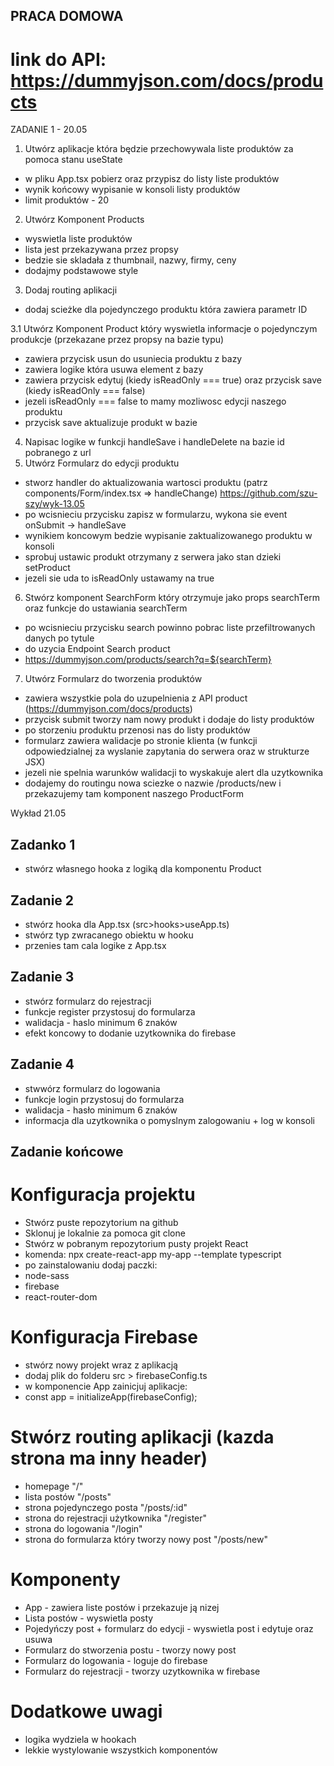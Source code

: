 ## PRACA DOMOWA
# link do API: https://dummyjson.com/docs/products
ZADANIE 1 - 20.05
1. Utwórz aplikacje która będzie przechowywala liste produktów za pomoca stanu useState
- w pliku App.tsx pobierz oraz przypisz do listy liste produktów
- wynik końcowy wypisanie w konsoli listy produktów
- limit produktów - 20
2. Utwórz Komponent Products
- wyswietla liste produktów
- lista jest przekazywana przez propsy
- bedzie sie skladała z thumbnail, nazwy, firmy, ceny
- dodajmy podstawowe style

3. Dodaj routing aplikacji
- dodaj scieżke dla pojedynczego produktu która zawiera parametr ID

3.1 Utwórz Komponent Product który wyswietla informacje o pojedynczym produkcje (przekazane przez propsy na bazie typu)
- zawiera przycisk usun do usuniecia produktu z bazy
- zawiera logike która usuwa element z bazy
- zawiera przycisk edytuj (kiedy isReadOnly === true) oraz przycisk save (kiedy isReadOnly === false)
- jezeli isReadOnly === false to mamy mozliwosc edycji naszego produktu
- przycisk save aktualizuje produkt w bazie

4. Napisac logike w funkcji handleSave i handleDelete na bazie id pobranego z url
5. Utwórz Formularz do edycji produktu 
- stworz handler do aktualizowania wartosci produktu (patrz components/Form/index.tsx => handleChange) https://github.com/szu-szy/wyk-13.05
- po wcisnieciu przycisku zapisz w formularzu, wykona sie event onSubmit -> handleSave
- wynikiem koncowym bedzie wypisanie zaktualizowanego produktu w konsoli
- sprobuj ustawic produkt otrzymany z serwera jako stan dzieki setProduct
- jezeli sie uda to isReadOnly ustawamy na true
6. Stwórz komponent SearchForm który otrzymuje jako props searchTerm oraz funkcje do ustawiania searchTerm
- po wcisnieciu przycisku search powinno pobrac liste przefiltrowanych danych po tytule
- do uzycia Endpoint Search product 
- https://dummyjson.com/products/search?q=${searchTerm}
7. Utwórz Formularz do tworzenia produktów
- zawiera wszystkie pola do uzupelnienia z API product (https://dummyjson.com/docs/products)
- przycisk submit tworzy nam nowy produkt i dodaje do listy produktów
- po storzeniu produktu przenosi nas do listy produktów
- formularz zawiera walidacje po stronie klienta (w funkcji odpowiedzialnej za wyslanie zapytania do serwera oraz w strukturze JSX)
- jezeli nie spelnia warunków walidacji to wyskakuje alert dla uzytkownika
- dodajemy do routingu nowa sciezke o nazwie /products/new i przekazujemy tam komponent naszego ProductForm

Wykład 21.05

## Zadanko 1
- stwórz własnego hooka z logiką dla komponentu Product

## Zadanie 2
- stwórz hooka dla App.tsx (src>hooks>useApp.ts)
- stwórz typ zwracanego obiektu w hooku
- przenies tam cala logike z App.tsx


## Zadanie 3
- stwórz formularz do rejestracji
- funkcje register przystosuj do formularza
- walidacja - haslo minimum 6 znaków
- efekt koncowy to dodanie uzytkownika do firebase

## Zadanie 4
- stwwórz formularz do logowania
- funkcje login przystosuj do formularza
- walidacja - hasło minimum 6 znaków
- informacja dla uzytkownika o pomyslnym zalogowaniu + log w konsoli

## Zadanie końcowe 
# Konfiguracja projektu
- Stwórz puste repozytorium na github
- Sklonuj je lokalnie za pomoca git clone
- Stwórz w pobranym repozytorium pusty projekt React
- komenda: npx create-react-app my-app --template typescript
- po zainstalowaniu dodaj paczki:
- node-sass
- firebase
- react-router-dom

# Konfiguracja Firebase
- stwórz nowy projekt wraz z aplikacją
- dodaj plik do folderu src > firebaseConfig.ts
- w komponencie App zainicjuj aplikacje:
- const app = initializeApp(firebaseConfig);

# Stwórz routing aplikacji (kazda strona ma inny header)
- homepage "/" 
- lista postów "/posts"
- strona pojedynczego posta "/posts/:id"
- strona do rejestracji użytkownika "/register"
- strona do logowania "/login"
- strona do formularza który tworzy nowy post "/posts/new"

# Komponenty
- App - zawiera liste postów i przekazuje ją nizej
- Lista postów - wyswietla posty
- Pojedyńczy post + formularz do edycji - wyswietla post i edytuje oraz usuwa
- Formularz do stworzenia postu - tworzy nowy post
- Formularz do logowania - loguje do firebase
- Formularz do rejestracji - tworzy uzytkownika w firebase

# Dodatkowe uwagi
- logika wydziela w hookach
- lekkie wystylowanie wszystkich komponentów